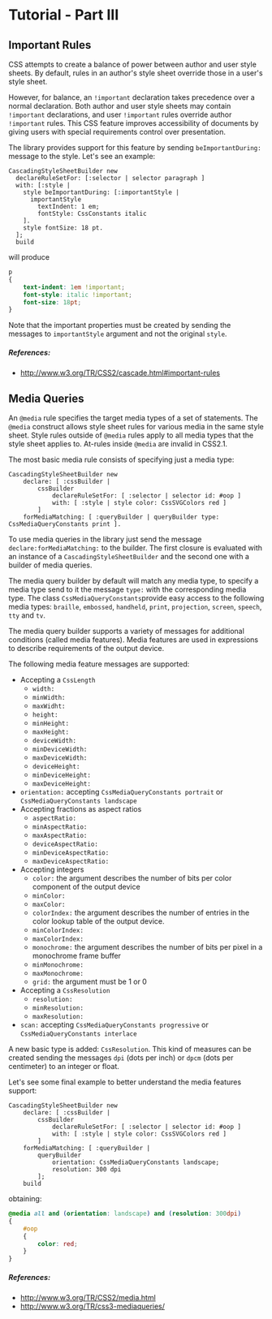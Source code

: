 Tutorial - Part III
===================

## Important Rules

CSS attempts to create a balance of power between author and user style sheets. By default, rules in an author's style sheet override those in a user's style sheet.

However, for balance, an `!important` declaration takes precedence over a normal declaration. Both author and user style sheets may contain `!important` declarations, and user `!important` rules override author `!important` rules. This CSS feature improves accessibility of documents by giving users with special requirements control over presentation.

The library provides support for this feature by sending `beImportantDuring:` message to the style. Let's see an example:

```smalltalk
CascadingStyleSheetBuilder new 
  declareRuleSetFor: [:selector | selector paragraph ]
  with: [:style | 
    style beImportantDuring: [:importantStyle |
      importantStyle 
        textIndent: 1 em; 
        fontStyle: CssConstants italic
    ].
    style fontSize: 18 pt.
  ];
  build
```
will produce
```css
p
{
	text-indent: 1em !important;
	font-style: italic !important;
	font-size: 18pt;
}
```
Note that the important properties must be created by sending the messages to `importantStyle` argument and not the original `style`.

##### References:
- http://www.w3.org/TR/CSS2/cascade.html#important-rules

## Media Queries

An `@media` rule specifies the target media types of a set of statements. The `@media` construct allows style sheet rules for various media in the same style sheet. Style rules outside of `@media` rules apply to all media types that the style sheet applies to. At-rules inside `@media` are invalid in CSS2.1.

The most basic media rule consists of specifying just a media type:
```smalltalk
CascadingStyleSheetBuilder new 
	declare: [ :cssBuilder | 
		cssBuilder
			declareRuleSetFor: [ :selector | selector id: #oop ] 
			with: [ :style | style color: CssSVGColors red ]
		]
	forMediaMatching: [ :queryBuilder | queryBuilder type: CssMediaQueryConstants print ].
```

To use media queries in the library just send the message `declare:forMediaMatching:` to the builder. The first closure is evaluated with an instance of a `CascadingStyleSheetBuilder` and the second one with a builder of media queries.

The media query builder by default will match any media type, to specify a media type send to it the message `type:` with the corresponding media type. The class `CssMediaQueryConstants`provide easy access to the following media types: 
`braille`, `embossed`, `handheld`, `print`, `projection`, `screen`, `speech`, `tty` and `tv`.

The media query builder supports a variety of messages for additional conditions (called media features). Media features are used in expressions to describe requirements of the output device.

The following media feature messages are supported:
- Accepting a `CssLength`
	- `width:` 
	- `minWidth:`
	- `maxWidht:`
	- `height:`
	- `minHeight:`
	- `maxHeight:`
	- `deviceWidth:`
	- `minDeviceWidth:`
	- `maxDeviceWidth:`
	- `deviceHeight:`
	- `minDeviceHeight:`
	- `maxDeviceHeight:`
- `orientation:` accepting `CssMediaQueryConstants portrait` or `CssMediaQueryConstants landscape`
- Accepting fractions as aspect ratios
	- `aspectRatio:`
	- `minAspectRatio:`
	- `maxAspectRatio:`
	- `deviceAspectRatio:`
	- `minDeviceAspectRatio:`
	- `maxDeviceAspectRatio:`
- Accepting integers
	- `color:` the argument describes the number of bits per color component of the output device
	- `minColor:`
	- `maxColor:`
	- `colorIndex:` the argument describes the number of entries in the color lookup table of the output device. 
	- `minColorIndex:`
	- `maxColorIndex:`
	- `monochrome:` the argument describes the number of bits per pixel in a monochrome frame buffer
	- `minMonochrome:`
	- `maxMonochrome:`
	- `grid:` the argument must be 1 or 0
- Accepting a `CssResolution`
	- `resolution:`
	- `minResolution:`
	- `maxResolution:`
- `scan:` accepting `CssMediaQueryConstants progressive` or `CssMediaQueryConstants interlace`

A new basic type is added: `CssResolution`. This kind of measures can be created sending the messages `dpi` (dots per inch) or `dpcm` (dots per centimeter) to an integer or float.

Let's see some final example to better understand the media features support:
```smalltalk
CascadingStyleSheetBuilder new 
	declare: [ :cssBuilder | 
		cssBuilder
			declareRuleSetFor: [ :selector | selector id: #oop ] 
			with: [ :style | style color: CssSVGColors red ]
		]
	forMediaMatching: [ :queryBuilder | 
		queryBuilder 
			orientation: CssMediaQueryConstants landscape;
			resolution: 300 dpi
		];
	build
```
obtaining:
```css
@media all and (orientation: landscape) and (resolution: 300dpi)
{
	#oop
	{
		color: red;
	}
}
```
##### References:
- http://www.w3.org/TR/CSS2/media.html
- http://www.w3.org/TR/css3-mediaqueries/
